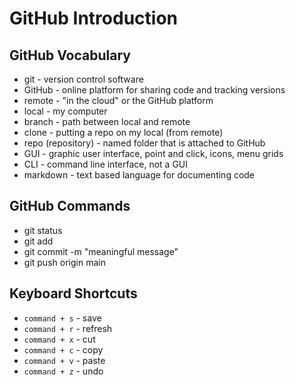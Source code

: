 # GitHub Introduction

## GitHub Vocabulary
- git - version control software
- GitHub - online platform for sharing code and tracking versions
- remote - "in the cloud" or the GitHub platform
- local - my computer
- branch - path between local and remote
- clone - putting a repo on my local (from remote)
- repo (repository) - named folder that is attached to GitHub
- GUI - graphic user interface, point and click, icons, menu grids
- CLI - command line interface, not a GUI
- markdown - text based language for documenting code

## GitHub Commands
- git status
- git add <file-name>
- git commit -m "meaningful message"
- git push origin main

## Keyboard Shortcuts
- `command + s` - save
- `command + r` - refresh
- `command + x` - cut
- `command + c` - copy
- `command + v` - paste
- `command + z` - undo
